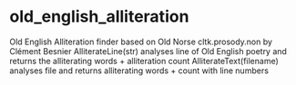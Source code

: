 # old_english_alliteration

Old English Alliteration finder based on Old Norse cltk.prosody.non by Clément Besnier
AlliterateLine(str) analyses line of Old English poetry and returns the alliterating words + alliteration count
AlliterateText(filename) analyses file and returns alliterating words + count with line numbers
